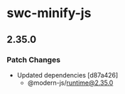# swc-minify-js

## 2.35.0

### Patch Changes

- Updated dependencies [d87a426]
  - @modern-js/runtime@2.35.0
